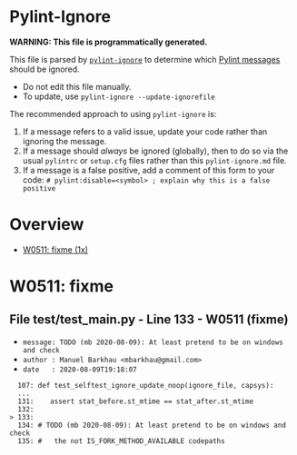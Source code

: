 # Pylint-Ignore

**WARNING: This file is programmatically generated.**

This file is parsed by [`pylint-ignore`](https://pypi.org/project/pylint-ignore/)
to determine which
[Pylint messages](https://pylint.pycqa.org/en/stable/technical_reference/features.html)
should be ignored.

- Do not edit this file manually.
- To update, use `pylint-ignore --update-ignorefile`

The recommended approach to using `pylint-ignore` is:

1. If a message refers to a valid issue, update your code rather than
   ignoring the message.
2. If a message should *always* be ignored (globally), then to do so
   via the usual `pylintrc` or `setup.cfg` files rather than this
   `pylint-ignore.md` file.
3. If a message is a false positive, add a comment of this form to your code:
   `# pylint:disable=<symbol> ; explain why this is a false positive`


# Overview

 - [W0511: fixme (1x)](#w0511-fixme)


# W0511: fixme

## File test/test_main.py - Line 133 - W0511 (fixme)

- `message: TODO (mb 2020-08-09): At least pretend to be on windows and check`
- `author : Manuel Barkhau <mbarkhau@gmail.com>`
- `date   : 2020-08-09T19:18:07`

```
  107: def test_selftest_ignore_update_noop(ignore_file, capsys):
  ...
  131:    assert stat_before.st_mtime == stat_after.st_mtime
  132:
> 133:
  134: # TODO (mb 2020-08-09): At least pretend to be on windows and check
  135: #   the not IS_FORK_METHOD_AVAILABLE codepaths
```


